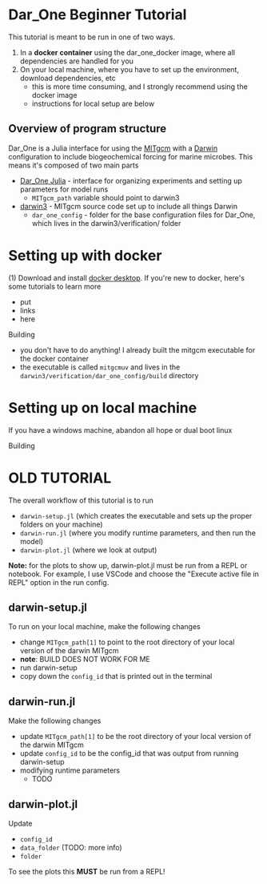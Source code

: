 # Dar_One Beginner Tutorial

This tutorial is meant to be run in one of two ways. 
1) In a **docker container** using the dar_one_docker image, where all dependencies are handled for you 
2) On your local machine, where you have to set up the environment, download dependencies, etc 
    - this is more time consuming, and I strongly recommend using the docker image
    - instructions for local setup are below

##  Overview of program structure 

Dar_One is a Julia interface for using the [MITgcm](https://mitgcm.org/) with a [Darwin](https://darwinproject.mit.edu/) configuration to include biogeochemical forcing for marine microbes. This means it's composed of two main parts
- [Dar_One Julia](https://github.com/barbara42/Dar_One) - interface for organizing experiments and setting up parameters for model runs 
    - `MITgcm_path` variable should point to darwin3
- [darwin3](https://github.com/darwinproject/darwin3) - MITgcm source code set up to include all things Darwin 
    - `dar_one_config` - folder for the base configuration files for Dar_One, which lives in the darwin3/verification/ folder 

# Setting up with docker

(1) Download and install [docker desktop](https://www.docker.com/). If you're new to docker, here's some tutorials to learn more
- put
- links
- here

Building
- you don't have to do anything! I already built the mitgcm executable for the docker container
- the executable is called `mitgcmuv` and lives in the `darwin3/verification/dar_one_config/build` directory 

# Setting up on local machine

If you have a windows machine, abandon all hope or dual boot linux 


Building 






# OLD TUTORIAL 
The overall workflow of this tutorial is to run
- `darwin-setup.jl` (which creates the executable and sets up the proper folders on your machine)
- `darwin-run.jl` (where you modify runtime parameters, and then run the model)
- `darwin-plot.jl` (where we look at output)

**Note:** for the plots to show up, darwin-plot.jl must be run from a REPL or notebook. For example, I use VSCode and choose the "Execute active file in REPL" option in the run config. 

## darwin-setup.jl


To run on your local machine, make the following changes
- change `MITgcm_path[1]` to point to the root directory of your local version of the darwin MITgcm
- **note**: BUILD DOES NOT WORK FOR ME
- run darwin-setup
- copy down the `config_id` that is printed out in the terminal 

## darwin-run.jl

Make the following changes
- update `MITgcm_path[1]` to be the root directory of your local version of the darwin MITgcm
- update `config_id` to be the config_id that was output from running darwin-setup
- modifying runtime parameters
    - TODO

## darwin-plot.jl

Update 
- `config_id`
- `data_folder` (TODO: more info)
- `folder`

To see the plots this **MUST** be run from a REPL! 
